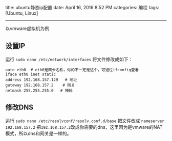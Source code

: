 title: ubuntu静态ip配置
date: April 16, 2016 8:52 PM
categories: 编程
tags: [Ubuntu, Linux]

----

以vmware虚拟机为例

## 设置IP
运行 `sudo nano /etc/network/interfaces`
将文件修改成如下：
```
auto eth0  # eth0是网卡名称，你的不一定是这个，可通过ifconfig查看
iface eth0 inet static
address 192.168.157.129   # 地址
gateway 192.168.157.2    # 网关
netmask 255.255.255.0   # 掩码
```

## 修改DNS
运行 `sudo nano /etc/resolvconf/resolv.conf.d/base`
把文件改成 `nameserver 192.168.157.2`
把`192.168.157.2`改成你需要的dns，这里因为是vmware的NAT模式，所以dns和网关是一样的。

